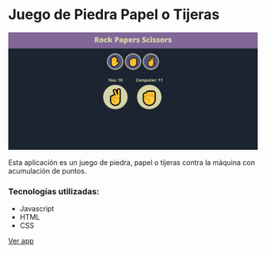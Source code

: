 # Juego de Piedra Papel o Tijeras

![Pagina](./Rock-Paper-Scissor-screen.png)

Esta aplicación es un juego de piedra, papel o tijeras contra la máquina con acumulación de puntos.

### Tecnologías utilizadas:
- Javascript
- HTML
- CSS

[Ver app](https://romanalvarezz.github.io/RockPaperScissors/)